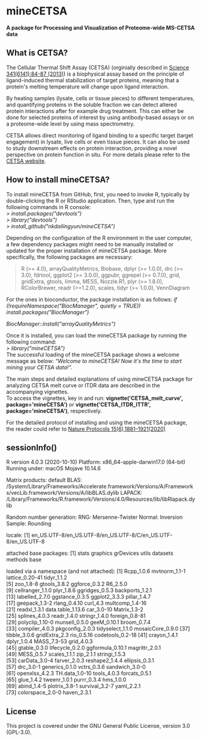 # mineCETSA
**A package for Processing and Visualization of Proteome-wide MS-CETSA data**


## What is CETSA?  
The Cellular Thermal Shift Assay (CETSA) (orginially described in [Science 341(6141):84-87 (2013)](http://www.sciencemag.org/lookup/doi/10.1126/science.1233606)) is a biophysical assay based on the principle of ligand-induced thermal stabilization of target proteins, meaning that a protein's melting temperature will change upon ligand interaction.  

By heating samples (lysate, cells or tissue pieces) to different temperatures, and quantifying proteins in the soluble fraction we can detect altered protein interactions after for example drug treatment. This can either be done for selected proteins of interest by using antibody-based assays or on a proteome-wide level by using mass spectrometry.  

CETSA allows direct monitoring of ligand binding to a specific target (target engagement) in lysate, live cells or even tissue pieces. It can also be used to study downstream effects on protein interaction, providing a novel perspective on protein function in situ. For more details please refer to the [CETSA website](https://www.cetsa.org/about).  

## How to install mineCETSA?  
To install mineCETSA from GitHub, first, you need to invoke R, typically by double-clicking the R or RStudio application. Then, type and run the following commands in R console:  
*> install.packages("devtools")*  
*> library("devtools")*  
*> install_github("nkdailingyun/mineCETSA")*  

Depending on the configuration of the R environment in the user computer, a few dependency packages might need to be manually installed or updated for the proper installation of mineCETSA package. More specifically, the following packages are necessary:  

>R (>= 4.0), arrayQualityMetrics, Biobase, dplyr (>= 1.0.0), drc (>= 3.0), fdrtool, ggplot2 (>= 3.0.0), ggpubr, ggrepel (>= 0.7.0), grid, gridExtra, gtools, limma, MESS, Nozzle.R1, plyr (>= 1.8.0), RColorBrewer, readr (>=1.2.0), scales, tidyr (>= 1.0.0), VennDiagram

For the ones in bioconductor, the package installation is as follows:
*if (!requireNamespace("BiocManager", quietly = TRUE))*
*install.packages("BiocManager")*

*BiocManager::install("arrayQualityMetrics")*

Once it is installed, you can load the mineCETSA package by running the following command:  
*> library("mineCETSA")*  
The successful loading of the mineCETSA package shows a welcome message as below:
*“Welcome to mineCETSA! Now it's the time to start mining your CETSA data!”.*  

The main steps and detailed explanations of using mineCETSA package for analyzing CETSA melt curve or ITDR data are described in the accompanying vignettes.  
To access the vignettes, key in and run: **vignette('CETSA_melt_curve', package='mineCETSA')** or **vignette('CETSA_ITDR_ITTR', package='mineCETSA')**, respectively.   

For the detailed protocol of installing and using the mineCETSA package, the reader could refer to [Nature Protocols 15(6),1881–1921(2020)](https://www.nature.com/articles/s41596-020-0310-z) 

## sessionInfo()
R version 4.0.3 (2020-10-10)
Platform: x86_64-apple-darwin17.0 (64-bit)
Running under: macOS Mojave 10.14.6

Matrix products: default
BLAS:   /System/Library/Frameworks/Accelerate.framework/Versions/A/Frameworks/vecLib.framework/Versions/A/libBLAS.dylib
LAPACK: /Library/Frameworks/R.framework/Versions/4.0/Resources/lib/libRlapack.dylib

Random number generation:
 RNG:     Mersenne-Twister 
 Normal:  Inversion 
 Sample:  Rounding 
 
locale:
[1] en_US.UTF-8/en_US.UTF-8/en_US.UTF-8/C/en_US.UTF-8/en_US.UTF-8

attached base packages:
[1] stats     graphics  grDevices utils     datasets  methods   base     

loaded via a namespace (and not attached):
 [1] Rcpp_1.0.6        mvtnorm_1.1-1     lattice_0.20-41   tidyr_1.1.2      
 [5] zoo_1.8-8         gtools_3.8.2      ggforce_0.3.2     R6_2.5.0         
 [9] cellranger_1.1.0  plyr_1.8.6        ggridges_0.5.3    backports_1.2.1  
[13] labelled_2.7.0    ggstance_0.3.5    ggplot2_3.3.3     pillar_1.4.7     
[17] geepack_1.3-2     rlang_0.4.10      curl_4.3          multcomp_1.4-16  
[21] readxl_1.3.1      data.table_1.13.6 car_3.0-10        Matrix_1.3-2     
[25] splines_4.0.3     readr_1.4.0       stringr_1.4.0     foreign_0.8-81   
[29] polyclip_1.10-0   munsell_0.5.0     geeM_0.10.1       broom_0.7.4      
[33] compiler_4.0.3    pkgconfig_2.0.3   tidyselect_1.1.0  mosaicCore_0.9.0 
[37] tibble_3.0.6      gridExtra_2.3     rio_0.5.16        codetools_0.2-18 
[41] crayon_1.4.1      dplyr_1.0.4       MASS_7.3-53       grid_4.0.3       
[45] gtable_0.3.0      lifecycle_0.2.0   ggformula_0.10.1  magrittr_2.0.1   
[49] MESS_0.5.7        scales_1.1.1      zip_2.1.1         stringi_1.5.3    
[53] carData_3.0-4     farver_2.0.3      reshape2_1.4.4    ellipsis_0.3.1   
[57] drc_3.0-1         generics_0.1.0    vctrs_0.3.6       sandwich_3.0-0   
[61] openxlsx_4.2.3    TH.data_1.0-10    tools_4.0.3       forcats_0.5.1    
[65] glue_1.4.2        tweenr_1.0.1      purrr_0.3.4       hms_1.0.0        
[69] abind_1.4-5       plotrix_3.8-1     survival_3.2-7    yaml_2.2.1       
[73] colorspace_2.0-0  haven_2.3.1       

## License

This project is covered under the GNU General Public License, version 3.0 (GPL-3.0).
